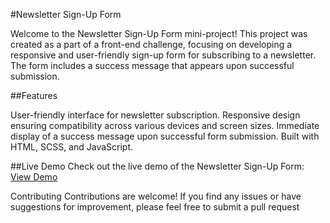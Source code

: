 #Newsletter Sign-Up Form

Welcome to the Newsletter Sign-Up Form mini-project! This project was created as a part of a front-end challenge, focusing on developing a responsive and user-friendly sign-up form for subscribing to a newsletter. The form includes a success message that appears upon successful submission.

##Features

User-friendly interface for newsletter subscription.
Responsive design ensuring compatibility across various devices and screen sizes.
Immediate display of a success message upon successful form submission.
Built with HTML, SCSS, and JavaScript.

##Live Demo
Check out the live demo of the Newsletter Sign-Up Form: [View Demo](https://balogunkrixus.github.io/Newsletter-sign-up-form/)

Contributing
Contributions are welcome! If you find any issues or have suggestions for improvement, please feel free to submit a pull request
